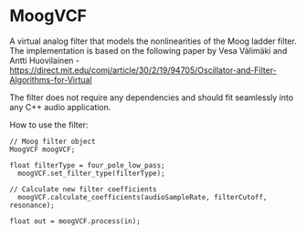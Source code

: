 # MoogVCF
A virtual analog filter that models the nonlinearities of the Moog ladder filter.  The implementation is based on the following paper
by Vesa Välimäki and Antti Huovilainen - https://direct.mit.edu/comj/article/30/2/19/94705/Oscillator-and-Filter-Algorithms-for-Virtual

The filter does not require any dependencies and should fit seamlessly into any C++ audio application.

How to use the filter:

    // Moog filter object
    MoogVCF moogVCF;
    
    float filterType = four_pole_low_pass;
	  moogVCF.set_filter_type(filterType);
    
    // Calculate new filter coefficients
	  moogVCF.calculate_coefficients(audioSampleRate, filterCutoff, resonance);
    
    float out = moogVCF.process(in);
